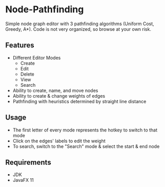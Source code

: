 # Node-Pathfinding

Simple node graph editor with 3 pathfinding algorithms (Uniform Cost, Greedy, A*). Code is not very organized, so browse at your own risk.

Features
--------
- Different Editor Modes
    - Create
	- Edit
	- Delete
	- View
	- Search
- Ability to create, name, and move nodes
- Ability to create & change weights of edges
- Pathfinding with heuristics determined by straight line distance

Usage
-----
- The first letter of every mode represents the hotkey to switch to that mode
- Click on the edges' labels to edit the weight
- To search, switch to the "Search" mode & select the start & end node

Requirements
------------
- JDK
- JavaFX 11
